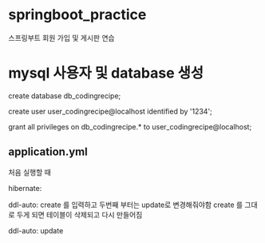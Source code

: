 # springboot_practice
스프링부트 회원 가입 및 게시판 연습

# mysql 사용자 및 database 생성 
create database db_codingrecipe;

create user user_codingrecipe@localhost identified by '1234';

grant all privileges on db_codingrecipe.* to user_codingrecipe@localhost;

## application.yml
처음 실행할 때

hibernate:

ddl-auto: create 를 입력하고 두번째 부터는 update로 변경해줘야함
create 를 그대로 두게 되면 테이블이 삭제되고 다시 만들어짐

ddl-auto: update
